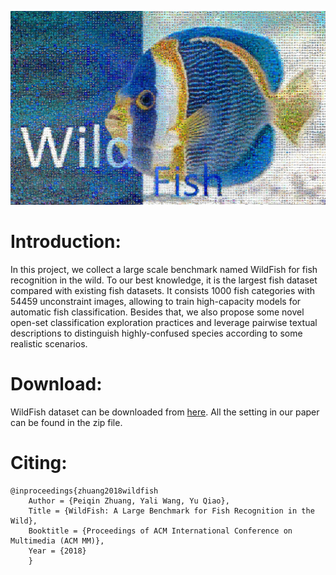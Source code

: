 ![image](/paper/WildFish_cover.jpg)


# Introduction:
In this project, we collect a large scale benchmark named WildFish for fish recognition in the wild. To our best knowledge, it is the largest fish dataset compared with existing fish datasets. It consists 1000 fish categories with 54459 unconstraint images, allowing to train high-capacity models for automatic fish classification. Besides that, we also propose some novel open-set classification exploration practices and leverage pairwise textual descriptions to distinguish highly-confused species according to some realistic scenarios.



# Download:
WildFish dataset can be downloaded from [here](https://github.com/PeiqinZhuang/WildFish). All the setting in our paper can be found in the zip file.

# Citing:
```
@inproceedings{zhuang2018wildfish
    Author = {Peiqin Zhuang, Yali Wang, Yu Qiao},
    Title = {WildFish: A Large Benchmark for Fish Recognition in the Wild},
    Booktitle = {Proceedings of ACM International Conference on Multimedia (ACM MM)},
    Year = {2018}
    } 
```


